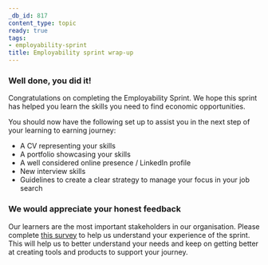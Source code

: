 ```yaml
---
_db_id: 817
content_type: topic
ready: true
tags:
- employability-sprint
title: Employability sprint wrap-up
---
```


### Well done, you did it! 

Congratulations on completing the Employability Sprint. We hope this sprint has helped you learn the skills you need to find economic opportunities.

You should now have the following set up to assist you in the next step of your learning to earning journey:

- A CV representing your skills
- A portfolio showcasing your skills
- A well considered online presence / LinkedIn profile
- New interview skills
- Guidelines to create a clear strategy to manage your focus in your job search

### We would appreciate your honest feedback

Our learners are the most important stakeholders in our organisation. Please complete [this survey](https://airtable.com/shrZxssOwH3g0H3Cd) to help us understand your experience of the sprint. This will help us to better understand your needs and keep on getting better at creating tools and products to support your journey.


